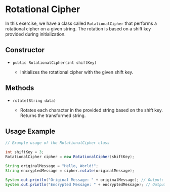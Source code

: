 # Rotational Cipher

In this exercise, we have a class called `RotationalCipher` that performs a rotational cipher on a given string. The rotation is based on a shift key provided during initialization.

## Constructor

- `public RotationalCipher(int shiftKey)`

  - Initializes the rotational cipher with the given shift key.

## Methods

- `rotate(String data)`

  - Rotates each character in the provided string based on the shift key. Returns the transformed string.

## Usage Example

```java
// Example usage of the RotationalCipher class

int shiftKey = 3;
RotationalCipher cipher = new RotationalCipher(shiftKey);

String originalMessage = "Hello, World!";
String encryptedMessage = cipher.rotate(originalMessage);

System.out.println("Original Message: " + originalMessage); // Output: Original Message: Hello, World!
System.out.println("Encrypted Message: " + encryptedMessage); // Output: Encrypted Message: Khoor, Zruog!
